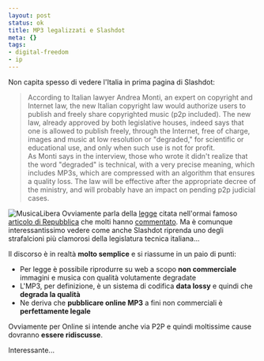 ```yaml
--- 
layout: post
status: ok
title: MP3 legalizzati e Slashdot
meta: {}
tags: 
- digital-freedom
- ip
---
```

Non capita spesso di vedere l'Italia in prima pagina di Slashdot:  
  
> According to Italian lawyer Andrea Monti, an expert on copyright and Internet law, the new Italian copyright law would authorize users to publish and freely share copyrighted music (p2p included). The new law, already approved by both legislative houses, indeed says that one is allowed to publish freely, through the Internet, free of charge, images and music at low resolution or "degraded," for scientific or educational use, and only when such use is not for profit.  
> As Monti says in the interview, those who wrote it didn't realize that the word "degraded" is technical, with a very precise meaning, which includes MP3s, which are compressed with an algorithm that ensures a quality loss. 
> The law will be effective after the appropriate decree of the ministry, and will probably have an impact on pending p2p judicial cases.  
  
![MusicaLibera](http://fast.mgpf.it/breastphone.jpg)
Ovviamente parla della [legge](http://www.penale.it/page.asp?mode=1&IDPag=556) citata nell'ormai famoso [articolo di Repubblica](http://www.repubblica.it/2007/09/sezioni/scienza_e_tecnologia/diritti-web/legge-mp3/legge-mp3.html) che molti hanno [commentato](http://www.minotti.net/2008/02/01/definizioni-da-dare/). Ma è comunque interessantissimo vedere come anche Slashdot riprenda uno degli strafalcioni più clamorosi della legislatura tecnica italiana...  
  
Il discorso è in realtà **molto semplice** e si riassume in un paio di punti:  
* Per legge è possibile riprodurre su web a scopo **non commerciale** immagini e musica con qualità volutamente degradate
* L'MP3, per definizione, è un sistema di codifica **data lossy** e quindi che **degrada la qualità**
* Ne deriva che **pubblicare online MP3** a fini non commerciali è **perfettamente legale**  
  
Ovviamente per Online si intende anche via P2P e quindi moltissime cause dovranno **essere ridiscusse**.  
  
Interessante... 
